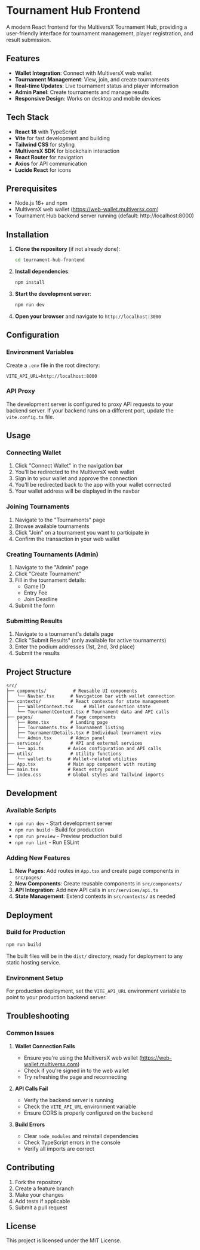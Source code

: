 # Tournament Hub Frontend

A modern React frontend for the MultiversX Tournament Hub, providing a user-friendly interface for tournament management, player registration, and result submission.

## Features

- **Wallet Integration**: Connect with MultiversX web wallet
- **Tournament Management**: View, join, and create tournaments
- **Real-time Updates**: Live tournament status and player information
- **Admin Panel**: Create tournaments and manage results
- **Responsive Design**: Works on desktop and mobile devices

## Tech Stack

- **React 18** with TypeScript
- **Vite** for fast development and building
- **Tailwind CSS** for styling
- **MultiversX SDK** for blockchain interaction
- **React Router** for navigation
- **Axios** for API communication
- **Lucide React** for icons

## Prerequisites

- Node.js 16+ and npm
- MultiversX web wallet (https://web-wallet.multiversx.com)
- Tournament Hub backend server running (default: http://localhost:8000)

## Installation

1. **Clone the repository** (if not already done):
   ```bash
   cd tournament-hub-frontend
   ```

2. **Install dependencies**:
   ```bash
   npm install
   ```

3. **Start the development server**:
   ```bash
   npm run dev
   ```

4. **Open your browser** and navigate to `http://localhost:3000`

## Configuration

### Environment Variables

Create a `.env` file in the root directory:

```env
VITE_API_URL=http://localhost:8000
```

### API Proxy

The development server is configured to proxy API requests to your backend server. If your backend runs on a different port, update the `vite.config.ts` file.

## Usage

### Connecting Wallet

1. Click "Connect Wallet" in the navigation bar
2. You'll be redirected to the MultiversX web wallet
3. Sign in to your wallet and approve the connection
4. You'll be redirected back to the app with your wallet connected
5. Your wallet address will be displayed in the navbar

### Joining Tournaments

1. Navigate to the "Tournaments" page
2. Browse available tournaments
3. Click "Join" on a tournament you want to participate in
4. Confirm the transaction in your web wallet

### Creating Tournaments (Admin)

1. Navigate to the "Admin" page
2. Click "Create Tournament"
3. Fill in the tournament details:
   - Game ID
   - Entry Fee
   - Join Deadline
4. Submit the form

### Submitting Results

1. Navigate to a tournament's details page
2. Click "Submit Results" (only available for active tournaments)
3. Enter the podium addresses (1st, 2nd, 3rd place)
4. Submit the results

## Project Structure

```
src/
├── components/          # Reusable UI components
│   └── Navbar.tsx      # Navigation bar with wallet connection
├── contexts/           # React contexts for state management
│   ├── WalletContext.tsx    # Wallet connection state
│   └── TournamentContext.tsx # Tournament data and API calls
├── pages/              # Page components
│   ├── Home.tsx        # Landing page
│   ├── Tournaments.tsx # Tournament listing
│   ├── TournamentDetails.tsx # Individual tournament view
│   └── Admin.tsx       # Admin panel
├── services/           # API and external services
│   └── api.ts         # Axios configuration and API calls
├── utils/              # Utility functions
│   └── wallet.ts      # Wallet-related utilities
├── App.tsx            # Main app component with routing
├── main.tsx           # React entry point
└── index.css          # Global styles and Tailwind imports
```

## Development

### Available Scripts

- `npm run dev` - Start development server
- `npm run build` - Build for production
- `npm run preview` - Preview production build
- `npm run lint` - Run ESLint

### Adding New Features

1. **New Pages**: Add routes in `App.tsx` and create page components in `src/pages/`
2. **New Components**: Create reusable components in `src/components/`
3. **API Integration**: Add new API calls in `src/services/api.ts`
4. **State Management**: Extend contexts in `src/contexts/` as needed

## Deployment

### Build for Production

```bash
npm run build
```

The built files will be in the `dist/` directory, ready for deployment to any static hosting service.

### Environment Setup

For production deployment, set the `VITE_API_URL` environment variable to point to your production backend server.

## Troubleshooting

### Common Issues

1. **Wallet Connection Fails**
   - Ensure you're using the MultiversX web wallet (https://web-wallet.multiversx.com)
   - Check if you're signed in to the web wallet
   - Try refreshing the page and reconnecting

2. **API Calls Fail**
   - Verify the backend server is running
   - Check the `VITE_API_URL` environment variable
   - Ensure CORS is properly configured on the backend

3. **Build Errors**
   - Clear `node_modules` and reinstall dependencies
   - Check TypeScript errors in the console
   - Verify all imports are correct

## Contributing

1. Fork the repository
2. Create a feature branch
3. Make your changes
4. Add tests if applicable
5. Submit a pull request

## License

This project is licensed under the MIT License. 